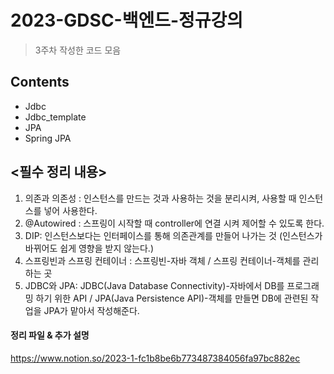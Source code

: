 # 2023-GDSC-백엔드-정규강의
> 3주차 작성한 코드 모음


## Contents

- Jdbc
- Jdbc_template
- JPA
- Spring JPA

## <필수 정리 내용>
1. 의존과 의존성 : 인스턴스를 만드는 것과 사용하는 것을 분리시켜, 사용할 때 인스턴스를 넣어 사용한다.
2. @Autowired : 스프링이 시작할 때 controller에 연결 시켜 제어할 수 있도록 한다.
3. DIP: 인스턴스보다는 인터페이스를 통해 의존관계를 만들어 나가는 것 (인스턴스가 바뀌어도 쉽게 영향을 받지 않는다.)
4. 스프링빈과 스프링 컨테이너 : 스프링빈-자바 객체 /  스프링 컨테이너-객체를 관리하는 곳
5. JDBC와 JPA: JDBC(Java Database Connectivity)-자바에서 DB를 프로그래밍 하기 위한 API / JPA(Java Persistence API)-객체를 만들면 DB에 관련된 작업을 JPA가 맡아서 작성해준다.



#### 정리 파일 & 추가 설명
https://www.notion.so/2023-1-fc1b8be6b773487384056fa97bc882ec